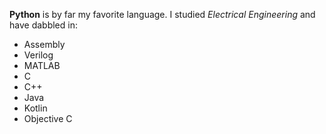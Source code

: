 **Python** is by far my favorite language. I studied *Electrical Engineering* and have dabbled in:
- Assembly
- Verilog
- MATLAB
- C
- C++
- Java
- Kotlin
- Objective C
